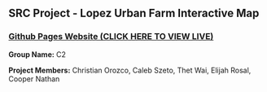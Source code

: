 ## SRC Project - Lopez Urban Farm Interactive Map

### **[Github Pages Website (CLICK HERE TO VIEW LIVE)](https://cs2400-src-c2.github.io/src-project/)**

**Group Name:** C2

**Project Members:** Christian Orozco, Caleb Szeto, Thet Wai, Elijah Rosal, Cooper Nathan

